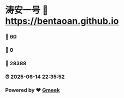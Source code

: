 # 涛安一号 :link: https://bentaoan.github.io 
### :page_facing_up: [60](https://bentaoan.github.io/tag.html) 
### :speech_balloon: 0 
### :hibiscus: 28388 
### :alarm_clock: 2025-06-14 22:35:52 
### Powered by :heart: [Gmeek](https://github.com/Meekdai/Gmeek)
